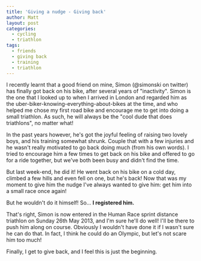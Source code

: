 ```yaml
---
title: 'Giving a nudge - Giving back'
author: Matt
layout: post
categories:
  - cycling
  - triathlon
tags:
  - friends
  - giving back
  - training
  - triathlon
---
```

I recently learnt that a good friend on mine, Simon (@simonski on twitter) has finally got back on his bike, after several years of "inactivity". Simon is the one that I looked up to when I arrived in London and regarded him as the uber-biker-knowing-everything-about-bikes at the time, and who helped me chose my first road bike and encourage me to get into doing a small triathlon. As such, he will always be the "cool dude that does triathlons", no matter what!

In the past years however, he's got the joyful feeling of raising two lovely boys, and his training somewhat shrunk. Couple that with a few injuries and he wasn't really motivated to go back doing much (from his own words). I tried to encourage him a few times to get back on his bike and offered to go for a ride together, but we've both been busy and didn't find the time.

But last week-end, he did it! He went back on his bike on a cold day, climbed a few hills and even fell on one, but he's back! Now that was my moment to give him the nudge I've always wanted to give him: get him into a small race once again!

But he wouldn't do it himself! So... **I registered him.**

That's right, Simon is now entered in the Human Race sprint distance triathlon on Sunday 26th May 2013, and I'm sure he'll do well! I'll be there to push him along on course. Obviously I wouldn't have done it if I wasn't sure he can do that. In fact, I think he could do an Olympic, but let's not scare him too much!

Finally, I get to give back, and I feel this is just the beginning.